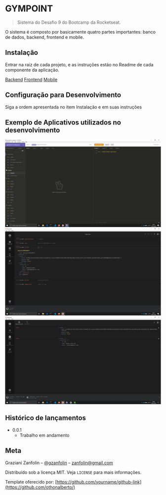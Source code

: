 # GYMPOINT

> Sistema do Desafio 9 do Bootcamp da Rocketseat.

O sistema é composto por basicamente quatro partes importantes: banco de dados, backend, frontend e mobile.

## Instalação

Entrar na raiz de cada projeto, e as instruções estáo no Readme de cada componente da aplicação.

[Backend](./backend/readme.md)
[Frontend](./frontend/readme.md)
[Mobile](./mobile/readme.md)

## Configuração para Desenvolvimento

Siga a ordem apresentada no item Instalação e em suas instruções

## Exemplo de Aplicativos utilizados no desenvolvimento

![](./prints/insomnia.png)
![](./prints/reactotron_frontend.png)
![](./prints/reactotron_mobile.png)

## Histórico de lançamentos

- 0.0.1
  - Trabalho em andamento

## Meta

Graziani Zanfolin – [@gzanfolin](https://twitter.com/gzanfolin) – zanfolin@gmail.com

Distribuído sob a licença MIT. Veja `LICENSE` para mais informações.

Template oferecido por:
[https://github.com/yourname/github-link](https://github.com/othonalberto/)
